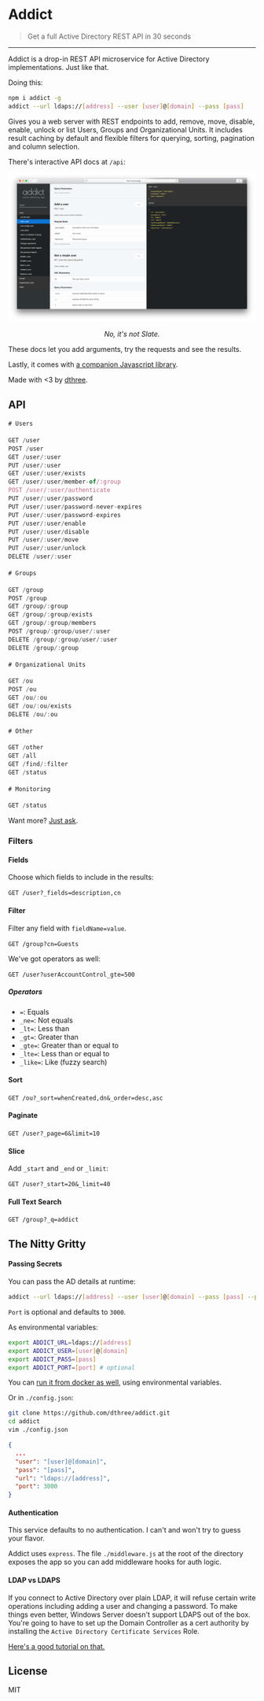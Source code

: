 # Addict

> Get a full Active Directory REST API in 30 seconds

---

Addict is a drop-in REST API microservice for Active Directory implementations. Just like that.

Doing this:

```bash
npm i addict -g
addict --url ldaps://[address] --user [user]@[domain] --pass [pass]
```

Gives you a web server with REST endpoints to add, remove, move, disable, enable, unlock or list Users, Groups and Organizational Units. It includes result caching by default and flexible filters for querying, sorting, pagination and column selection.

There's interactive API docs at `/api`:

<p align="center"><img src="https://raw.githubusercontent.com/thoughtbrew/img/master/addict-api.png" width=700 alt="Screenshot of API docs for Addict."></p>

<p align="center"><em>No, it's not Slate.</em></p>

These docs let you add arguments, try the requests and see the results.

Lastly, it comes with [a companion Javascript library](https://github.com/dthree/ad).

Made with <3 by [dthree](https://github.com/dthree).

## API

```js
# Users

GET /user
POST /user
GET /user/:user
PUT /user/:user
GET /user/:user/exists
GET /user/:user/member-of/:group
POST /user/:user/authenticate
PUT /user/:user/password
PUT /user/:user/password-never-expires
PUT /user/:user/password-expires
PUT /user/:user/enable
PUT /user/:user/disable
PUT /user/:user/move
PUT /user/:user/unlock
DELETE /user/:user

# Groups

GET /group
POST /group
GET /group/:group
GET /group/:group/exists
GET /group/:group/members
POST /group/:group/user/:user
DELETE /group/:group/user/:user
DELETE /group/:group

# Organizational Units

GET /ou
POST /ou
GET /ou/:ou
GET /ou/:ou/exists
DELETE /ou/:ou

# Other

GET /other
GET /all
GET /find/:filter
GET /status

# Monitoring

GET /status

```

Want more? [Just ask](https://github.com/dthree/addict/wiki/Roadmap).

### Filters

#### Fields

Choose which fields to include in the results:

`GET /user?_fields=description,cn`

#### Filter

Filter any field with `fieldName=value`.

`GET /group?cn=Guests`

We've got operators as well:

`GET /user?userAccountControl_gte=500`

##### Operators

 - `=`: Equals
 - `_ne=`: Not equals
 - `_lt=`: Less than
 - `_gt=`: Greater than
 - `_gte=`: Greater than or equal to
 - `_lte=`: Less than or equal to
 - `_like=`: Like (fuzzy search)

#### Sort

`GET /ou?_sort=whenCreated,dn&_order=desc,asc`

#### Paginate

`GET /user?_page=6&limit=10`

#### Slice

Add `_start` and `_end` or `_limit`:

`GET /user?_start=20&_limit=40`

#### Full Text Search

`GET /group?_q=addict`



## The Nitty Gritty

#### Passing Secrets

You can pass the AD details at runtime:

```bash
addict --url ldaps://[address] --user [user]@[domain] --pass [pass] --port [port]
```
`Port` is optional and defaults to `3000`.

As environmental variables:

```bash
export ADDICT_URL=ldaps://[address]
export ADDICT_USER=[user]@[domain]
export ADDICT_PASS=[pass]
export ADDICT_PORT=[port] # optional
```

You can [run it from docker as well](https://hub.docker.com/r/dthree/addict/), using environmental variables.

Or in `./config.json`:


```bash
git clone https://github.com/dthree/addict.git
cd addict
vim ./config.json
```

```json
{
  ...
  "user": "[user]@[domain]",
  "pass": "[pass]",
  "url": "ldaps://[address]",
  "port": 3000
}
```

#### Authentication

This service defaults to no authentication. I can't and won't try to guess your flavor.

Addict uses `express`. The file `./middleware.js` at the root of the directory exposes the app so you can add middleware hooks for auth logic.

#### LDAP vs LDAPS

If you connect to Active Directory over plain LDAP, it will refuse certain write operations including adding a user and changing a password. To make things even better, Windows Server doesn't support LDAPS out of the box. You're going to have to set up the Domain Controller as a cert authority by installing the `Active Directory Certificate Services` Role.

[Here's a good tutorial on that.](http://gregtechnobabble.blogspot.com/2012/11/enabling-ldap-ssl-in-windows-2012-part-1.html)


## License

MIT

